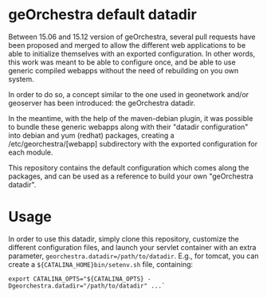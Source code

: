 geOrchestra default datadir
==============================


Between 15.06 and 15.12 version of geOrchestra, several pull requests have been
proposed and merged to allow the different web applications to be able to
initialize themselves with an exported configuration. In other words, this work
was meant to be able to configure once, and be able to use generic compiled
webapps without the need of rebuilding on you own system.

In order to do so, a concept similar to the one used in geonetwork and/or
geoserver has been introduced: the geOrchestra datadir.

In the meantime, with the help of the maven-debian plugin, it was possible to
bundle these generic webapps along with their "datadir configuration" into
debian and yum (redhat) packages, creating a /etc/georchestra/[webapp]
subdirectory with the exported configuration for each module.

This repository contains the default configuration which comes along the
packages, and can be used as a reference to build your own "geOrchestra
datadir".


Usage 
=======


In order to use this datadir, simply clone this repository, customize the
different configuration files, and launch your servlet container with an extra
parameter, `georchestra.datadir=/path/to/datadir`. E.g., for tomcat, you can
create a `${CATALINA_HOME}bin/setenv.sh` file, containing:

```
export CATALINA_OPTS="${CATALINA_OPTS} -Dgeorchestra.datadir="/path/to/datadir" ...`
```



